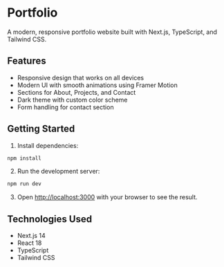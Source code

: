# Portfolio

A modern, responsive portfolio website built with Next.js, TypeScript, and Tailwind CSS.

## Features

- Responsive design that works on all devices
- Modern UI with smooth animations using Framer Motion
- Sections for About, Projects, and Contact
- Dark theme with custom color scheme
- Form handling for contact section

## Getting Started

1. Install dependencies:
```bash
npm install
```

2. Run the development server:
```bash
npm run dev
```

3. Open [http://localhost:3000](http://localhost:3000) with your browser to see the result.

## Technologies Used

- Next.js 14
- React 18
- TypeScript
- Tailwind CSS
